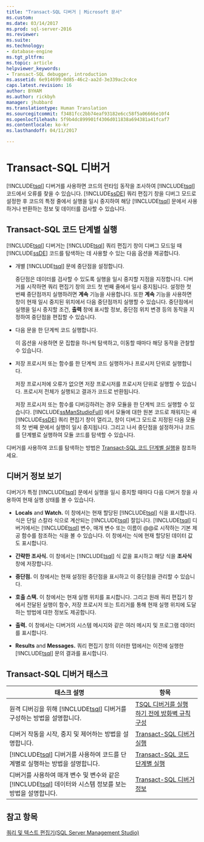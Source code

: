 ```yaml
---
title: "Transact-SQL 디버거 | Microsoft 문서"
ms.custom: 
ms.date: 03/14/2017
ms.prod: sql-server-2016
ms.reviewer: 
ms.suite: 
ms.technology:
- database-engine
ms.tgt_pltfrm: 
ms.topic: article
helpviewer_keywords:
- Transact-SQL debugger, introduction
ms.assetid: 6e914699-0d85-46c2-aa2d-3e339ac2c4ce
caps.latest.revision: 16
author: BYHAM
ms.author: rickbyh
manager: jhubbard
ms.translationtype: Human Translation
ms.sourcegitcommit: f3481fcc2bb74eaf93182e6cc58f5a06666e10f4
ms.openlocfilehash: 5f9b4dc899901f4306d011838a694381a41fcaf7
ms.contentlocale: ko-kr
ms.lasthandoff: 04/11/2017

---
```

# <a name="transact-sql-debugger"></a>Transact-SQL 디버거
  [!INCLUDE[tsql](../../includes/tsql-md.md)] 디버거를 사용하면 코드의 런타임 동작을 조사하여 [!INCLUDE[tsql](../../includes/tsql-md.md)] 코드에서 오류를 찾을 수 있습니다. [!INCLUDE[ssDE](../../includes/ssde-md.md)] 쿼리 편집기 창을 디버그 모드로 설정한 후 코드의 특정 줄에서 실행을 일시 중지하여 해당 [!INCLUDE[tsql](../../includes/tsql-md.md)] 문에서 사용하거나 반환하는 정보 및 데이터를 검사할 수 있습니다.  
  
## <a name="stepping-through-transact-sql-code"></a>Transact-SQL 코드 단계별 실행  
 [!INCLUDE[tsql](../../includes/tsql-md.md)] 디버거는 [!INCLUDE[tsql](../../includes/tsql-md.md)] 쿼리 편집기 창이 디버그 모드일 때 [!INCLUDE[ssDE](../../includes/ssde-md.md)] 코드를 탐색하는 데 사용할 수 있는 다음 옵션을 제공합니다.  
  
-   개별 [!INCLUDE[tsql](../../includes/tsql-md.md)] 문에 중단점을 설정합니다.  
  
     중단점은 데이터를 검사할 수 있도록 실행을 일시 중지할 지점을 지정합니다. 디버거를 시작하면 쿼리 편집기 창의 코드 첫 번째 줄에서 일시 중지됩니다. 설정한 첫 번째 중단점까지 실행하려면 **계속** 기능을 사용합니다. 또한 **계속** 기능을 사용하면 창이 현재 일시 중지된 위치에서 다음 중단점까지 실행할 수 있습니다. 중단점에서 실행을 일시 중지할 조건, **출력** 창에 표시할 정보, 중단점 위치 변경 등의 동작을 지정하여 중단점을 편집할 수 있습니다.  
  
-   다음 문을 한 단계씩 코드 실행합니다.  
  
     이 옵션을 사용하면 문 집합을 하나씩 탐색하고, 이동할 때마다 해당 동작을 관찰할 수 있습니다.  
  
-   저장 프로시저 또는 함수를 한 단계씩 코드 실행하거나 프로시저 단위로 실행합니다.  
  
     저장 프로시저에 오류가 없으면 저장 프로시저를 프로시저 단위로 실행할 수 있습니다. 프로시저 전체가 실행되고 결과가 코드로 반환됩니다.  
  
     저장 프로시저 또는 함수를 디버깅하려는 경우 모듈을 한 단계씩 코드 실행할 수 있습니다. [!INCLUDE[ssManStudioFull](../../includes/ssmanstudiofull-md.md)] 에서 모듈에 대한 원본 코드로 채워지는 새 [!INCLUDE[ssDE](../../includes/ssde-md.md)] 쿼리 편집기 창이 열리고, 창이 디버그 모드로 지정된 다음 모듈의 첫 번째 문에서 실행이 일시 중지됩니다. 그리고 나서 중단점을 설정하거나 코드를 단계별로 실행하여 모듈 코드를 탐색할 수 있습니다.  
  
 디버거를 사용하여 코드를 탐색하는 방법은 [Transact-SQL 코드 단계별 실행](../../relational-databases/scripting/step-through-transact-sql-code.md)을 참조하세요.  
  
## <a name="viewing-debugger-information"></a>디버거 정보 보기  
 디버거가 특정 [!INCLUDE[tsql](../../includes/tsql-md.md)] 문에서 실행을 일시 중지할 때마다 다음 디버거 창을 사용하여 현재 실행 상태를 볼 수 있습니다.  
  
-   **Locals** and **Watch.** 이 창에서는 현재 할당된 [!INCLUDE[tsql](../../includes/tsql-md.md)] 식을 표시합니다. 식은 단일 스칼라 식으로 계산되는 [!INCLUDE[tsql](../../includes/tsql-md.md)] 절입니다. [!INCLUDE[tsql](../../includes/tsql-md.md)] 디버거에서는 [!INCLUDE[tsql](../../includes/tsql-md.md)] 변수, 매개 변수 또는 이름이 @@로 시작하는 기본 제공 함수를 참조하는 식을 볼 수 있습니다. 이 창에서는 식에 현재 할당된 데이터 값도 표시합니다.  
  
-   **간략한 조사식.** 이 창에서는 [!INCLUDE[tsql](../../includes/tsql-md.md)] 식 값을 표시하고 해당 식을 **조사식** 창에 저장합니다.  
  
-   **중단점.** 이 창에서는 현재 설정된 중단점을 표시하고 이 중단점을 관리할 수 있습니다.  
  
-   **호출 스택.** 이 창에서는 현재 실행 위치를 표시합니다. 그리고 원래 쿼리 편집기 창에서 전달된 실행이 함수, 저장 프로시저 또는 트리거를 통해 현재 실행 위치에 도달하는 방법에 대한 정보도 제공합니다.  
  
-   **출력.** 이 창에서는 디버거의 시스템 메시지와 같은 여러 메시지 및 프로그램 데이터를 표시합니다.  
  
-   **Results** and **Messages.** 쿼리 편집기 창의 이러한 탭에서는 이전에 실행한 [!INCLUDE[tsql](../../includes/tsql-md.md)] 문의 결과를 표시합니다.  
  
## <a name="transact-sql-debugger-tasks"></a>Transact-SQL 디버거 태스크  
  
|태스크 설명|항목|  
|----------------------|-----------|  
|원격 디버깅을 위해 [!INCLUDE[tsql](../../includes/tsql-md.md)] 디버거를 구성하는 방법을 설명합니다.|[TSQL 디버거를 실행 하기 전에 방화벽 규칙 구성](../../relational-databases/scripting/configure-firewall-rules-before-running-the-tsql-debugger.md)|  
|디버거 작동을 시작, 중지 및 제어하는 방법을 설명합니다.|[Transact-SQL 디버거 실행](../../relational-databases/scripting/run-the-transact-sql-debugger.md)|  
|[!INCLUDE[tsql](../../includes/tsql-md.md)] 디버거를 사용하여 코드를 단계별로 실행하는 방법을 설명합니다.|[Transact-SQL 코드 단계별 실행](../../relational-databases/scripting/step-through-transact-sql-code.md)|  
|디버거를 사용하여 매개 변수 및 변수와 같은 [!INCLUDE[tsql](../../includes/tsql-md.md)] 데이터와 시스템 정보를 보는 방법을 설명합니다.|[Transact-SQL 디버거 정보](../../relational-databases/scripting/transact-sql-debugger-information.md)|  
  
## <a name="see-also"></a>참고 항목  
 [쿼리 및 텍스트 편집기&#40;SQL Server Management Studio&#41;](../../relational-databases/scripting/query-and-text-editors-sql-server-management-studio.md)  
  
  
